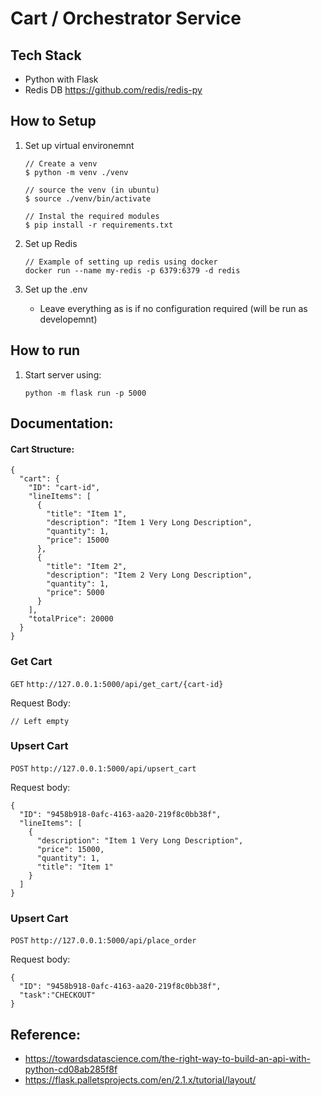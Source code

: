 # Cart / Orchestrator Service
## Tech Stack
- Python with Flask
- Redis DB https://github.com/redis/redis-py

## How to Setup
1. Set up virtual environemnt
    ```
    // Create a venv
    $ python -m venv ./venv

    // source the venv (in ubuntu)
    $ source ./venv/bin/activate

    // Instal the required modules
    $ pip install -r requirements.txt
    ```
2. Set up Redis 
    ```
    // Example of setting up redis using docker
    docker run --name my-redis -p 6379:6379 -d redis
    ```

3. Set up the .env
    - Leave everything as is if no configuration required (will be run as developemnt)

## How to run
1. Start server using:
    ```
    python -m flask run -p 5000
    ```


## Documentation:
#### Cart Structure:
```
{
  "cart": {
    "ID": "cart-id",
    "lineItems": [
      {
        "title": "Item 1",
        "description": "Item 1 Very Long Description",
        "quantity": 1,
        "price": 15000
      },
      {
        "title": "Item 2",
        "description": "Item 2 Very Long Description",
        "quantity": 1,
        "price": 5000
      }
    ],
    "totalPrice": 20000
  }
}
```

### Get Cart
`GET` `http://127.0.0.1:5000/api/get_cart/{cart-id}`

Request Body:
```
// Left empty
```


### Upsert Cart
`POST` `http://127.0.0.1:5000/api/upsert_cart`

Request body:
```
{
  "ID": "9458b918-0afc-4163-aa20-219f8c0bb38f",
  "lineItems": [
    {
      "description": "Item 1 Very Long Description",
      "price": 15000,
      "quantity": 1,
      "title": "Item 1"
    }
  ]
}
```
### Upsert Cart
`POST` `http://127.0.0.1:5000/api/place_order`

Request body:
```
{
  "ID": "9458b918-0afc-4163-aa20-219f8c0bb38f",
  "task":"CHECKOUT"
}
```

## Reference:
- https://towardsdatascience.com/the-right-way-to-build-an-api-with-python-cd08ab285f8f
- https://flask.palletsprojects.com/en/2.1.x/tutorial/layout/